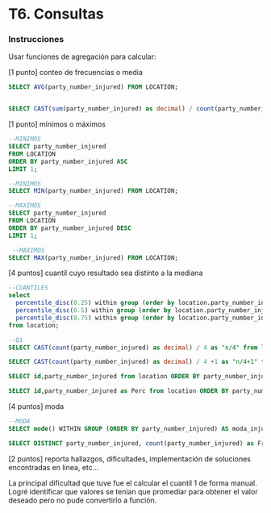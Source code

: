 <!-- Tarea 6. Consultas-->

# T6. Consultas
### Instrucciones 
Usar funciones de agregación para calcular:

[1 punto] conteo de frecuencias o media


```SQL
SELECT AVG(party_number_injured) FROM LOCATION;


SELECT CAST(sum(party_number_injured) as decimal) / count(party_number_injured) as decimal from location; 
```

[1 punto] mínimos o máximos

```SQL
--MINIMOS
SELECT party_number_injured 
FROM LOCATION 
ORDER BY party_number_injured ASC
LIMIT 1;

--MINIMOS
SELECT MIN(party_number_injured) FROM LOCATION;

--MAXIMOS
SELECT party_number_injured 
FROM LOCATION 
ORDER BY party_number_injured DESC
LIMIT 1;

 --MAXIMOS 
SELECT MAX(party_number_injured) FROM LOCATION; 
```

[4 puntos] cuantil cuyo resultado sea distinto a la mediana
```SQL
--CUANTILES
select
  percentile_disc(0.25) within group (order by location.party_number_injured),
  percentile_disc(0.5) within group (order by location.party_number_injured),
  percentile_disc(0.75) within group (order by location.party_number_injured)
from location;
```
```SQL 
--Q1
SELECT CAST(count(party_number_injured) as decimal) / 4 as "n/4" from location;

SELECT CAST(count(party_number_injured) as decimal) / 4 +1 as "n/4+1" from location;

SELECT id,party_number_injured from location ORDER BY party_number_injured OFFSET 124 LIMIT 2;

SELECT id,party_number_injured as Perc from location ORDER BY party_number_injured OFFSET 124 LIMIT 2;
```

[4 puntos] moda
```SQL
--MODA
SELECT mode() WITHIN GROUP (ORDER BY party_number_injured) AS moda_injured FROM location;

SELECT DISTINCT party_number_injured, count(party_number_injured) as Frecuencia FROM location GROUP BY party_number_injured ORDER BY Frecuencia DESC ;
```
[2 puntos] reporta hallazgos, dificultades, implementación de soluciones encontradas en línea, etc...

La principal dificultad que tuve fue el calcular el cuantil 1 de forma manual. Logré identificar que valores se tenian que promediar para obtener el valor deseado pero no pude convertirlo a función.
